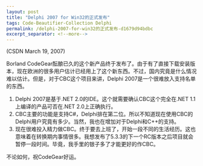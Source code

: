 ```yaml
---
layout: post
title: "Delphi 2007 for Win32的正式发布"
tags: Code-Beautifier-Collection Delphi
permalink: /delphi-2007-for-win32的正式发布-d1679d94bdbc
excerpt_separator: <!--more-->
---
```

(CSDN March 19, 2007)

Borland CodeGear酝酿已久的这个新产品终于发布了。由于有了直接下载安装版本，现在欧洲的很多用户估计已经用上了这个新东西。不过，国内究竟是什么情况难以估计。但是，对于CBC这个项目来讲，Delphi 2007是一个很难放入支持名单的东西。

1. Delphi 2007是基于.NET 2.0的IDE。这个就需要确认CBC这个完全在.NET 1.1上编译的产品可否在.NET 2.0上正确执行。
1. CBC主要的功能是支持C#，Delphi排在第二位。所以不知道现在使用CBC的Delphi用户究竟有多少。当然，我也在增加对于Delphi和C++的支持。
1. 现在很难投入精力做CBC。终于要去上班了，开始一段不同的生活经历。这也意味着在转换期内事情很多。我想发布了5.3.3的下一个RC版本之后项目就会暂停一段时间。毕竟，我手里的银子多了才能更好的作CBC。

不论如何，祝CodeGear好运。
<!--more-->